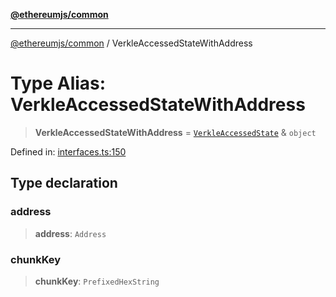 [**@ethereumjs/common**](../README.md)

***

[@ethereumjs/common](../README.md) / VerkleAccessedStateWithAddress

# Type Alias: VerkleAccessedStateWithAddress

> **VerkleAccessedStateWithAddress** = [`VerkleAccessedState`](VerkleAccessedState.md) & `object`

Defined in: [interfaces.ts:150](https://github.com/ethereumjs/ethereumjs-monorepo/blob/master/packages/common/src/interfaces.ts#L150)

## Type declaration

### address

> **address**: `Address`

### chunkKey

> **chunkKey**: `PrefixedHexString`
